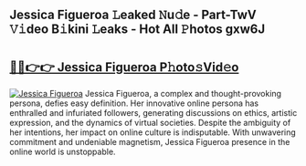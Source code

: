 ## Jessica Figueroa 𝙻eaked 𝙽u𝚍e - Part-TwV 𝚅𝚒deo B𝚒kini 𝙻eaks - Hot All 𝙿hotos gxw6J

# <h2><a href="http://ld1f48.urlbe.top/?page=Jessica+Figueroa">🔗🔗👉👉 Jessica Figueroa P𝚑oto𝚜Vid𝚎o</a></h2>

[![Jessica Figueroa](https://i.imgur.com/eBuTRDB.gif)](http://ld1f48.urlbe.top/?page=Jessica+Figueroa)
Jessica Figueroa, a complex and thought-provoking persona, defies easy definition. Her innovative online persona has enthralled and infuriated followers, generating discussions on ethics, artistic expression, and the dynamics of virtual societies. Despite the ambiguity of her intentions, her impact on online culture is indisputable. With unwavering commitment and undeniable magnetism, Jessica Figueroa presence in the online world is unstoppable.
